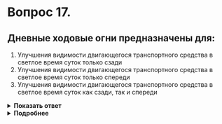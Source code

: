 # Вопрос 17.

## Дневные ходовые огни предназначены для:

1. Улучшения видимости двигающегося транспортного средства в светлое время суток только сзади
2. Улучшения видимости двигающегося транспортного средства в светлое время суток только спереди
3. Улучшения видимости двигающегося транспортного средства в светлое время суток как сзади, так и спереди

<details>
<summary><b>Показать ответ</b></summary>
Правильный ответ: 2
</details>
<details>
<summary><b>Подробнее</b></summary>
«Дневные ходовые огни», внешние световые приборы предназначены для улучшения видимости движущегося т. с. спереди в светлое время суток.
В настоящее время получают распространение светодиодные ходовые огни.
(Пункт 1.2 ПДД, термин «Дневные ходовые огни»)
</details>